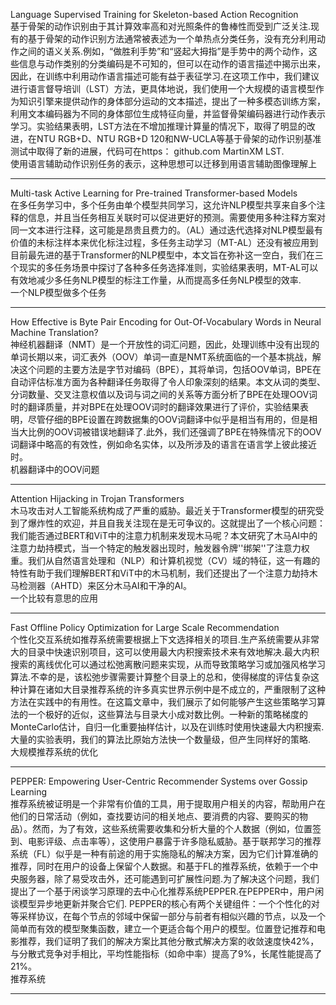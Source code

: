Language Supervised Training for Skeleton-based Action Recognition  
基于骨架的动作识别由于其计算效率高和对光照条件的鲁棒性而受到广泛关注.现有的基于骨架的动作识别方法通常被表述为一个单热点分类任务，没有充分利用动作之间的语义关系.例如，“做胜利手势”和“竖起大拇指”是手势中的两个动作，这些信息与动作类别的分类编码是不可知的，但可以在动作的语言描述中揭示出来，因此，在训练中利用动作语言描述可能有益于表征学习.在这项工作中，我们建议进行语言督导培训（LST）方法，更具体地说，我们使用一个大规模的语言模型作为知识引擎来提供动作的身体部分运动的文本描述，提出了一种多模态训练方案，利用文本编码器为不同的身体部位生成特征向量，并监督骨架编码器进行动作表示学习。实验结果表明，LST方法在不增加推理计算量的情况下，取得了明显的改进，在NTU RGB+D、NTU RGB+D 120和NW-UCLA等基于骨架的动作识别基准测试中取得了新的进展，代码可在https： github.com MartinXM LST.    
使用语言辅助动作识别任务的表示，这种思想可以迁移到用语言辅助图像理解上  

-----
Multi-task Active Learning for Pre-trained Transformer-based Models   
在多任务学习中，多个任务由单个模型共同学习，这允许NLP模型共享来自多个注释的信息，并且当任务相互关联时可以促进更好的预测。需要使用多种注释方案对同一文本进行注释，这可能是昂贵且费力的。（AL）通过迭代选择对NLP模型最有价值的未标注样本来优化标注过程，多任务主动学习（MT-AL）还没有被应用到目前最先进的基于Transformer的NLP模型中，本文旨在弥补这一空白，我们在三个现实的多任务场景中探讨了各种多任务选择准则，实验结果表明，MT-AL可以有效地减少多任务NLP模型的标注工作量，从而提高多任务NLP模型的效率.   
一个NLP模型做多个任务  

----
How Effective is Byte Pair Encoding for Out-Of-Vocabulary Words in Neural Machine Translation?   
神经机器翻译（NMT）是一个开放性的词汇问题，因此，处理训练中没有出现的单词长期以来，词汇表外（OOV）单词一直是NMT系统面临的一个基本挑战，解决这个问题的主要方法是字节对编码（BPE），其将单词，包括OOV单词，BPE在自动评估标准方面为各种翻译任务取得了令人印象深刻的结果。本文从词的类型、分词数量、交叉注意权值以及词与词之间的关系等方面分析了BPE在处理OOV词时的翻译质量，并对BPE在处理OOV词时的翻译效果进行了评价，实验结果表明，尽管仔细的BPE设置在跨数据集的OOV词翻译中似乎是相当有用的，但是相当大比例的OOV词被错误地翻译了.此外，我们还强调了BPE在特殊情况下的OOV词翻译中略高的有效性，例如命名实体，以及所涉及的语言在语言学上彼此接近时。   
机器翻译中的OOV问题   

-------
Attention Hijacking in Trojan Transformers    
木马攻击对人工智能系统构成了严重的威胁。最近关于Transformer模型的研究受到了爆炸性的欢迎，并且自我关注现在是无可争议的。这就提出了一个核心问题：我们能否通过BERT和ViT中的注意力机制来发现木马呢？本文研究了木马AI中的注意力劫持模式，当一个特定的触发器出现时，触发器令牌''绑架''了注意力权重。我们从自然语言处理和（NLP）和计算机视觉（CV）域的特征，这一有趣的特性有助于我们理解BERT和ViT中的木马机制，我们还提出了一个注意力劫持木马检测器（AHTD）来区分木马AI和干净的AI。   
一个比较有意思的应用   

-------
 Fast Offline Policy Optimization for Large Scale Recommendation   
 个性化交互系统如推荐系统需要根据上下文选择相关的项目.生产系统需要从非常大的目录中快速识别项目，这可以使用最大内积搜索技术来有效地解决.最大内积搜索的离线优化可以通过松弛离散问题来实现，从而导致策略学习或加强风格学习算法.不幸的是，该松弛步骤需要计算整个目录上的总和，使得梯度的评估复杂这种计算在诸如大目录推荐系统的许多真实世界示例中是不成立的，严重限制了这种方法在实践中的有用性。在这篇文章中，我们展示了如何能够产生这些策略学习算法的一个极好的近似，这些算法与目录大小成对数比例。一种新的策略梯度的MonteCarlo估计，自归一化重要抽样估计，以及在训练时使用快速最大内积搜索.大量的实验表明，我们的算法比原始方法快一个数量级，但产生同样好的策略.   
 大规模推荐系统的优化  

 -----
 PEPPER: Empowering User-Centric Recommender Systems over Gossip Learning   
 推荐系统被证明是一个非常有价值的工具，用于提取用户相关的内容，帮助用户在他们的日常活动（例如，查找要访问的相关地点、要消费的内容、要购买的物品）。然而，为了有效，这些系统需要收集和分析大量的个人数据（例如，位置签到、电影评级、点击率等），这使用户暴露于许多隐私威胁。基于联邦学习的推荐系统（FL）似乎是一种有前途的用于实施隐私的解决方案，因为它们计算准确的推荐，同时在用户的设备上保留个人数据。和基于FL的推荐系统，依赖于一个中央服务器，除了易受攻击外，还可能遇到可扩展性问题.为了解决这个问题，我们提出了一个基于闲谈学习原理的去中心化推荐系统PEPPER.在PEPPER中，用户闲谈模型异步地更新并聚合它们. PEPPER的核心有两个关键组件：一个个性化的对等采样协议，在每个节点的邻域中保留一部分与前者有相似兴趣的节点，以及一个简单而有效的模型聚集函数，建立一个更适合每个用户的模型。位置登记推荐和电影推荐，我们证明了我们的解决方案比其他分散式解决方案的收敛速度快42%，与分散式竞争对手相比，平均性能指标（如命中率）提高了9%，长尾性能提高了21%。   
 推荐系统  

 -----
 